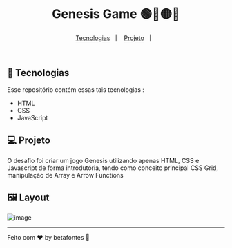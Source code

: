 <h1 align="center">Genesis Game 🟢🔴🟡🔵</h1>

<p align="center">
  <a href="#-tecnologias">Tecnologias</a>&nbsp;&nbsp;&nbsp;|&nbsp;&nbsp;&nbsp;
  <a href="#-projeto">Projeto</a>&nbsp;&nbsp;&nbsp;|&nbsp;&nbsp;&nbsp;
</p>

<br>

## 🚀 Tecnologias

Esse repositório contém essas tais tecnologias :

- HTML
- CSS
- JavaScript

## 💻 Projeto

O desafio foi criar um jogo Genesis utilizando apenas HTML, CSS e Javascript de forma introdutória, tendo como conceito principal CSS Grid, manipulação de Array e Arrow Functions


## 🖼️ Layout

![image](https://github.com/betafontes/genesis-game/assets/70981960/14315fa8-fb8d-4885-9ad4-28c375a934a6)










<hr>

Feito com ♥ by betafontes :wave: 
